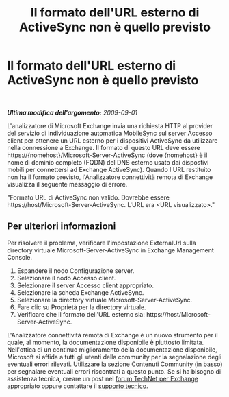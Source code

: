 ﻿---
title: Il formato dell'URL esterno di ActiveSync non è quello previsto
TOCTitle: Il formato dell'URL esterno di ActiveSync non è quello previsto
ms:assetid: 33a8eb0f-4dfd-4b4d-a79a-f2e7c0740a43
ms:mtpsurl: https://technet.microsoft.com/it-it/library/Dd439369(v=EXCHG.80)
ms:contentKeyID: 27341535
ms.date: 10/25/2013
mtps_version: v=EXCHG.80
_tocRel: dd439364(v=exchg.80)/toc.json
ms.translationtype: HT
---

# Il formato dell'URL esterno di ActiveSync non è quello previsto

 

_**Ultima modifica dell'argomento:** 2009-09-01_

L'analizzatore di Microsoft Exchange invia una richiesta HTTP al provider del servizio di individuazione automatica MobileSync sul server Accesso client per ottenere un URL esterno per i dispositivi ActiveSync da utilizzare nella connessione a Exchange. Il formato di questo URL deve essere https://{nomehost}/Microsoft-Server-ActiveSync (dove {nomehost} è il nome di dominio completo (FQDN) del DNS esterno usato dai dispostivi mobili per connettersi ad Exchange ActiveSync). Quando l'URL restituito non ha il formato previsto, l'Analizzatore connettività remota di Exchange visualizza il seguente messaggio di errore.

"Formato URL di ActiveSync non valido. Dovrebbe essere https://host/Microsoft-Server-ActiveSync. L'URL era \<URL visualizzato\>."

## Per ulteriori informazioni

Per risolvere il problema, verificare l'impostazione ExternalUrl sulla directory virtuale Microsoft-Server-ActiveSync in Exchange Management Console.

1.  Espandere il nodo Configurazione server.  
2.  Selezionare il nodo Accesso client.  
3.  Selezionare il server Accesso client appropriato.  
4.  Selezionare la scheda Exchange ActiveSync.  
5.  Selezionare la directory virtuale Microsoft-Server-ActiveSync.  
6.  Fare clic su Proprietà per la directory virtuale.  
7.  Verificare che il formato dell'URL esterno sia: https://host/Microsoft-Server-ActiveSync.  

L'Analizzatore connettività remota di Exchange è un nuovo strumento per il quale, al momento, la documentazione disponibile è piuttosto limitata. Nell'ottica di un continuo miglioramento della documentazione disponibile, Microsoft si affida a tutti gli utenti della community per la segnalazione degli eventuali errori rilevati. Utilizzare la sezione Contenuti Community (in basso) per segnalare eventuali errori riscontrati a questo punto. Se si ha bisogno di assistenza tecnica, creare un post nel [forum TechNet per Exchange](http://go.microsoft.com/fwlink/?linkid=73420) appropriato oppure contattare il [supporto tecnico](http://go.microsoft.com/fwlink/?linkid=8158).

